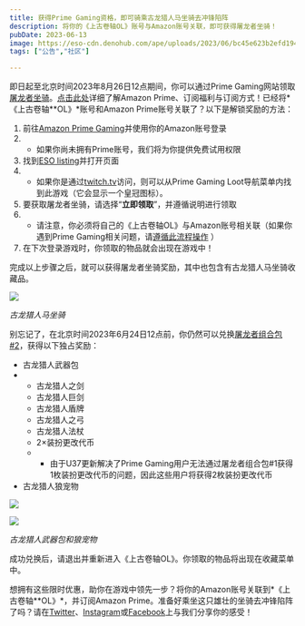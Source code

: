 ```yaml
---
title: 获得Prime Gaming资格，即可骑乘古龙猎人马坐骑去冲锋陷阵
description: 将你的《上古卷轴OL》账号与Amazon账号关联，即可获得屠龙者坐骑！
pubDate: 2023-06-13
image: https://eso-cdn.denohub.com/ape/uploads/2023/06/bc45e623b2efd1948e4c161f5202902b.jpg
tags: ["公告","社区"]

---
```


即日起至北京时间2023年8月26日12点期间，你可以通过Prime
Gaming网站领取[屠龙者坐骑](https://gaming.amazon.com/dp/amzn1.pg.item.534a34c7-500a-4bf4-a4b5-01e63dec02d9?ingress=amzn&ref_=SM_TESO03_P3_IGP)。[点击此处](https://gaming.amazon.com/)详细了解Amazon
Prime、订阅福利与订阅方式！已经将*《上古卷轴**OL》*账号和Amazon Prime账号关联了？以下是解锁奖励的方法：

1. 前往[Amazon Prime Gaming](https://gaming.amazon.com/home)并使用你的Amazon账号登录
2.
   - 如果你尚未拥有Prime账号，我们将为你提供免费试用权限
3. 找到[ESO listing](https://gaming.amazon.com/dp/amzn1.pg.item.534a34c7-500a-4bf4-a4b5-01e63dec02d9?ingress=amzn&ref_=SM_TESO03_P3_IGP)并打开页面
4.
   - 如果你是通过[twitch.tv](https://www.twitch.tv/)访问，则可以从Prime Gaming
     Loot导航菜单内找到此游戏（它会显示一个皇冠图标）。
5. 要获取屠龙者坐骑，请选择“**立即领取**”，并遵循说明进行领取
6.
   - 请注意，你必须将自己的《上古卷轴OL》与Amazon账号相关联（如果你遇到Prime
     Gaming相关问题，请[遵循此流程操作](https://help-zh-cn.elderscrollsonline.com/app/answers/detail/a_id/56541/kw/Amazon)
     ）
7. 在下次登录游戏时，你领取的物品就会出现在游戏中！

完成以上步骤之后，就可以获得屠龙者坐骑奖励，其中也包含有古龙猎人马坐骑收藏品。

![](https://eso-cdn.denohub.com/ape/uploads/2023/06/8f6091427ab2838f49b5c03001c12f74.jpg)

<p class="text-gray-500 text-sm text-center"><i>古龙猎人马坐骑</i></p>

别忘记了，在北京时间2023年6月24日12点前，你仍然可以兑换[屠龙者组合包#2](/news/post/63939)，获得以下独占奖励：

- 古龙猎人武器包
-
  - 古龙猎人之剑
  - 古龙猎人巨剑
  - 古龙猎人盾牌
  - 古龙猎人之弓
  - 古龙猎人法杖
  - 2×装扮更改代币
  -
    - 由于U37更新解决了Prime
      Gaming用户无法通过屠龙者组合包#1获得1枚装扮更改代币的问题，因此这些用户将获得2枚装扮更改代币
- 古龙猎人狼宠物

![](https://eso-cdn.denohub.com/ape/uploads/2023/04/438deed514f530877306cf09c1c7f258.jpg)

![](https://eso-cdn.denohub.com/ape/uploads/2023/04/eda7cda767c1d5cd859c30940c37db0f.jpg)

<p class="text-gray-500 text-sm text-center"><i>古龙猎人武器包和狼宠物</i></p>

成功兑换后，请退出并重新进入《上古卷轴OL》。你领取的物品将出现在收藏菜单中。

想拥有这些限时优惠，助你在游戏中领先一步？将你的Amazon账号关联到*《上古卷轴**OL》*，并订阅Amazon
Prime。准备好乘坐这只雄壮的坐骑去冲锋陷阵了吗？请在[Twitter](https://twitter.com/TESOnline)、[Instagram](https://www.instagram.com/elderscrollsonline/)或[Facebook](https://www.facebook.com/ElderScrollsOnline)上与我们分享你的感受！
